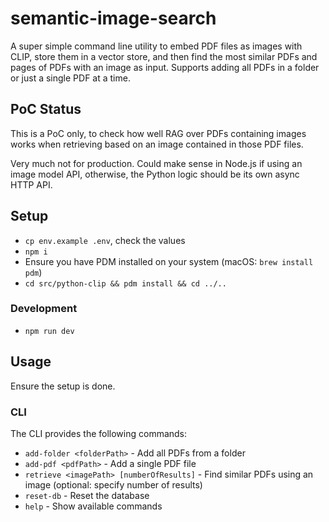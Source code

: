 # semantic-image-search

A super simple command line utility to embed PDF files as images with CLIP, store them in a vector store, and then find the most similar PDFs and pages of PDFs with an image as input. Supports adding all PDFs in a folder or just a single PDF at a time.


## PoC Status

This is a PoC only, to check how well RAG over PDFs containing images works when retrieving based on an image contained in those PDF files.

Very much not for production. Could make sense in Node.js if using an image model API, otherwise, the Python logic should be its own async HTTP API.


## Setup

- `cp env.example .env`, check the values
- `npm i`
- Ensure you have PDM installed on your system (macOS: `brew install pdm`)
- `cd src/python-clip && pdm install && cd ../..`

### Development

- `npm run dev`

## Usage

Ensure the setup is done.

### CLI

The CLI provides the following commands:

- `add-folder <folderPath>` - Add all PDFs from a folder
- `add-pdf <pdfPath>` - Add a single PDF file
- `retrieve <imagePath> [numberOfResults]` - Find similar PDFs using an image (optional: specify number of results)
- `reset-db` - Reset the database
- `help` - Show available commands
